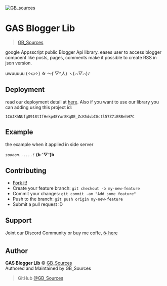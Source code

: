![GB_sources](https://4.bp.blogspot.com/-AbJ1au7SfYc/XEHifQKXZWI/AAAAAAAAA5I/beXM7mmhipUNkWUq0zwEmJjOtdg-XZoRgCK4BGAYYCw/s320/chanel%2Bart.png)

GAS Blogger Lib
================
> [GB_Sources](https://github.com/GoruAkiba)

google Appsscript public Blogger Api library.
eases user to access blogger compoent like posts, pages, comments
make it possible to create RSS in json version.

uwuuuuu (✧ω✧) 	☆ ～('▽^人) ヽ(*⌒▽⌒*)ﾉ

## Deployment

read our deployment detail at [here]("https://script.google.com/macros/library/d/1CAJXhNUfgO918tIfHekp48Ywr8KqOE_ZcK5dvbIGctl57Z7iERBehH7C/2"). Also  if you want to use our library you can adding using this project id:
```
1CAJXhNUfgO918tIfHekp48Ywr8KqOE_ZcK5dvbIGctl57Z7iERBehH7C
```

## Example
the example when it applied in side server

*``soooon......!``* **(b ᵔ▽ᵔ)b**
## Contributing

- [Fork it!](https://github.com/GoruAkiba/gas-blogger-lib/fork)
- Create your feature branch: ``git checkout -b my-new-feature``
- Commit your changes: ``git commit -am "Add some feature"``
- Push to the branch: ``git push origin my-new-feature``
- Submit a pull request :D

## Support
Joint our Discord Community
or buy me coffe, [☕ here](https://trakteer.id/gb-sources-santoso)

## Author
**GAS Blogger Lib** © [GB_Sources](https://github.com/GoruAkiba)<br>
Authored and Maintained by GB_Sources

> GitHub [@GB_Sources](https://github.com/GoruAkiba)